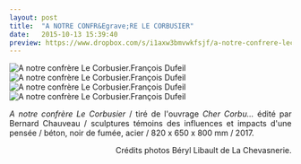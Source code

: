 ```yaml
---
layout: post
title:  "A NOTRE CONFR&Egrave;RE LE CORBUSIER"
date:   2015-10-13 15:39:40
preview: https://www.dropbox.com/s/i1axw3bmvwkfsjf/a-notre-confrere-lecorbusier-2017-preview.jpg?raw=1
---
```


<img src="https://www.dropbox.com/s/rtrmwl1uw2p3ar3/a-notre-confrere-lecorbusier-2017-%C2%A9Ensad-ph.Beryl-Libault-de-La-Chevasnerie%282%29.jpg?raw=1" alt="A notre confr&egrave;re Le Corbusier.Fran&ccedil;ois Dufeil">

<img src="https://www.dropbox.com/s/n396d66dj3hivnu/a-notre-confrere-lecorbusier-2017-%C2%A9Ensad-ph.Beryl-Libault-de-La-Chevasnerie.jpg?raw=1" alt="A notre confr&egrave;re Le Corbusier.Fran&ccedil;ois Dufeil">

<img src="https://www.dropbox.com/s/pfwaj01ke6m11h8/a-notre-confrere-lecorbusier-2017-%C2%A9Ensad-ph.Beryl-Libault-de-La-Chevasnerie%283%29.jpg?raw=1" alt="A notre confr&egrave;re Le Corbusier.Fran&ccedil;ois Dufeil"> 

<img src="https://www.dropbox.com/s/p6e117lx95t94nr/a-notre-confrere-lecorbusier-2017-%C2%A9Ensad-ph.Beryl-Libault-de-La-Chevasnerie%284%29.jpg?raw=1" alt="A notre confr&egrave;re Le Corbusier.Fran&ccedil;ois Dufeil">

<p style="text-align:justify">
<span style="font-style: italic;">A notre confr&egrave;re Le Corbusier</span> / tir&eacute; de l'ouvrage <span style="font-style: italic;">Cher Corbu...</span>  &eacute;dit&eacute; par Bernard Chauveau / sculptures t&eacute;moins des influences et impacts d'une pens&eacute;e /  b&eacute;ton, noir de fum&eacute;e, acier / 820 x 650 x 800 mm / 2017.
</p>

<p style="text-align:right; font-size: 14px;">
Cr&eacute;dits photos B&eacute;ryl Libault de La Chevasnerie.
</p>





